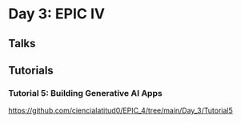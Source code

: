 # Day 3: EPIC IV

## Talks

## Tutorials

### Tutorial 5: Building Generative AI Apps
https://github.com/ciencialatitud0/EPIC_4/tree/main/Day_3/Tutorial5